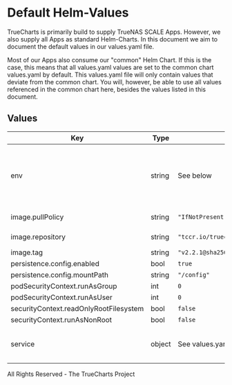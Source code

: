 # Default Helm-Values

TrueCharts is primarily build to supply TrueNAS SCALE Apps.
However, we also supply all Apps as standard Helm-Charts. In this document we aim to document the default values in our values.yaml file.

Most of our Apps also consume our "common" Helm Chart.
If this is the case, this means that all values.yaml values are set to the common chart values.yaml by default. This values.yaml file will only contain values that deviate from the common chart.
You will, however, be able to use all values referenced in the common chart here, besides the values listed in this document.

## Values

| Key | Type | Default | Description |
|-----|------|---------|-------------|
| env | string | See below | environment variables. See more environment variables in the [flaresolverr documentation](https://github.com/FlareSolverr/FlareSolverr#environment-variables). |
| image.pullPolicy | string | `"IfNotPresent"` | image pull policy |
| image.repository | string | `"tccr.io/truecharts/flaresolverr"` | image repository |
| image.tag | string | `"v2.2.1@sha256:de719161a96db4901f6fc7e3bd29ae1c424a66d40676b59653af267eaf254cfd"` | image tag |
| persistence.config.enabled | bool | `true` |  |
| persistence.config.mountPath | string | `"/config"` |  |
| podSecurityContext.runAsGroup | int | `0` |  |
| podSecurityContext.runAsUser | int | `0` |  |
| securityContext.readOnlyRootFilesystem | bool | `false` |  |
| securityContext.runAsNonRoot | bool | `false` |  |
| service | object | See values.yaml | Configures service settings for the chart. |

All Rights Reserved - The TrueCharts Project

